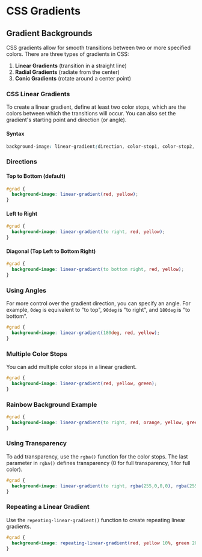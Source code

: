 # CSS Gradients

## Gradient Backgrounds

CSS gradients allow for smooth transitions between two or more specified colors. There are three types of gradients in CSS:

1. **Linear Gradients** (transition in a straight line)
2. **Radial Gradients** (radiate from the center)
3. **Conic Gradients** (rotate around a center point)

### CSS Linear Gradients

To create a linear gradient, define at least two color stops, which are the colors between which the transitions will occur. You can also set the gradient's starting point and direction (or angle).

#### Syntax
```css
background-image: linear-gradient(direction, color-stop1, color-stop2, ...);
```

### Directions

#### Top to Bottom (default)
```css
#grad {
  background-image: linear-gradient(red, yellow);
}
```

#### Left to Right
```css
#grad {
  background-image: linear-gradient(to right, red, yellow);
}
```

#### Diagonal (Top Left to Bottom Right)
```css
#grad {
  background-image: linear-gradient(to bottom right, red, yellow);
}
```

### Using Angles

For more control over the gradient direction, you can specify an angle. For example, `0deg` is equivalent to "to top", `90deg` is "to right", and `180deg` is "to bottom".

```css
#grad {
  background-image: linear-gradient(180deg, red, yellow);
}
```

### Multiple Color Stops

You can add multiple color stops in a linear gradient.

```css
#grad {
  background-image: linear-gradient(red, yellow, green);
}
```

### Rainbow Background Example
```css
#grad {
  background-image: linear-gradient(to right, red, orange, yellow, green, blue, indigo, violet);
}
```

### Using Transparency

To add transparency, use the `rgba()` function for the color stops. The last parameter in `rgba()` defines transparency (0 for full transparency, 1 for full color).

```css
#grad {
  background-image: linear-gradient(to right, rgba(255,0,0,0), rgba(255,0,0,1));
}
```

### Repeating a Linear Gradient

Use the `repeating-linear-gradient()` function to create repeating linear gradients.

```css
#grad {
  background-image: repeating-linear-gradient(red, yellow 10%, green 20%);
}
```
